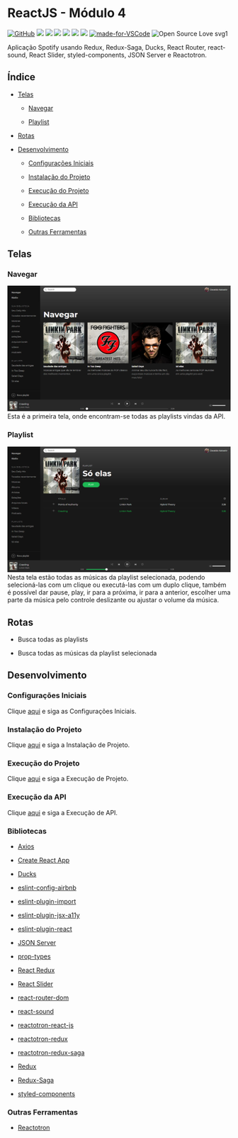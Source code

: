 # ReactJS - Módulo 4

[![GitHub](https://img.shields.io/github/license/mashape/apistatus.svg)](https://github.com/osvaldokalvaitir/reactjs-modulo4/blob/master/LICENSE)
![](https://img.shields.io/github/package-json/v/osvaldokalvaitir/reactjs-modulo4.svg)
![](https://img.shields.io/github/last-commit/osvaldokalvaitir/reactjs-modulo4.svg?color=red)
![](https://img.shields.io/github/languages/top/osvaldokalvaitir/reactjs-modulo4.svg?color=yellow)
![](https://img.shields.io/github/languages/count/osvaldokalvaitir/reactjs-modulo4.svg?color=lightgrey)
![](https://img.shields.io/github/languages/code-size/osvaldokalvaitir/reactjs-modulo4.svg)
![](https://img.shields.io/github/repo-size/osvaldokalvaitir/reactjs-modulo4.svg?color=blueviolet)
[![made-for-VSCode](https://img.shields.io/badge/Made%20for-VSCode-1f425f.svg)](https://code.visualstudio.com/)
![Open Source Love svg1](https://badges.frapsoft.com/os/v1/open-source.svg?v=103)

Aplicação Spotify usando Redux, Redux-Saga, Ducks, React Router, react-sound, React Slider, styled-components, JSON Server e Reactotron.

## Índice

- [Telas](#telas)

  - [Navegar](#navegar)

  - [Playlist](#playlist)

- [Rotas](#rotas)

- [Desenvolvimento](#desenvolvimento)

  - [Configurações Iniciais](#configurações-iniciais)

  - [Instalação do Projeto](#instalação-do-projeto)

  - [Execução do Projeto](#execução-do-projeto)

  - [Execução da API](#execução-da-api)

  - [Bibliotecas](#bibliotecas)

  - [Outras Ferramentas](#outras-ferramentas)

## Telas

### Navegar

![Browse](/assets/browse.png)
Esta é a primeira tela, onde encontram-se todas as playlists vindas da API.

### Playlist

![Playlist](/assets/playlist.png)
Nesta tela estão todas as músicas da playlist selecionada, podendo selecioná-las com um clique ou executá-las com um duplo clique, também é possível dar pause, play, ir para a próxima, ir para a anterior, escolher uma parte da música pelo controle deslizante ou ajustar o volume da música.

## Rotas

- Busca todas as playlists

- Busca todas as músicas da playlist selecionada

## Desenvolvimento

### Configurações Iniciais

Clique [aqui](https://github.com/osvaldokalvaitir/projects-settings/blob/master/README.md) e siga as Configurações Iniciais.

### Instalação do Projeto

Clique [aqui](https://github.com/osvaldokalvaitir/projects-settings/blob/master/nodejs/nodejs.md) e siga a Instalação de Projeto.

### Execução do Projeto

Clique [aqui](https://github.com/osvaldokalvaitir/projects-settings/blob/master/nodejs/nodejs.md) e siga a Execução de Projeto.

### Execução da API

Clique [aqui](https://github.com/osvaldokalvaitir/projects-settings/blob/master/nodejs/libs/json-server.md) e siga a Execução de API.

### Bibliotecas

- [Axios](https://github.com/osvaldokalvaitir/projects-settings/blob/master/nodejs/libs/axios.md)

- [Create React App](https://github.com/osvaldokalvaitir/projects-settings/blob/master/nodejs/libs/create-react-app.md)

- [Ducks](https://github.com/osvaldokalvaitir/projects-settings/blob/master/nodejs/libs/ducks.md)

- [eslint-config-airbnb](https://github.com/osvaldokalvaitir/projects-settings/blob/master/nodejs/libs/eslint-config-airbnb.md)

- [eslint-plugin-import](https://github.com/osvaldokalvaitir/projects-settings/blob/master/nodejs/libs/eslint-plugin-import.md)

- [eslint-plugin-jsx-a11y](https://github.com/osvaldokalvaitir/projects-settings/blob/master/nodejs/libs/eslint-plugin-jsx-a11y.md)

- [eslint-plugin-react](https://github.com/osvaldokalvaitir/projects-settings/blob/master/nodejs/libs/eslint-plugin-react.md)

- [JSON Server](https://github.com/osvaldokalvaitir/projects-settings/blob/master/nodejs/libs/json-server.md)

- [prop-types](https://github.com/osvaldokalvaitir/projects-settings/blob/master/nodejs/libs/prop-types.md)

- [React Redux](https://github.com/osvaldokalvaitir/projects-settings/blob/master/nodejs/libs/react-redux.md)

- [React Slider](https://github.com/osvaldokalvaitir/projects-settings/blob/master/nodejs/libs/rc-slider.md)

- [react-router-dom](https://github.com/osvaldokalvaitir/projects-settings/blob/master/nodejs/libs/react-router-dom.md)

- [react-sound](https://github.com/osvaldokalvaitir/projects-settings/blob/master/nodejs/libs/react-sound.md)

- [reactotron-react-js](https://github.com/osvaldokalvaitir/projects-settings/blob/master/nodejs/libs/reactotron-react-js.md)

- [reactotron-redux](https://github.com/osvaldokalvaitir/projects-settings/blob/master/nodejs/libs/reactotron-redux.md)

- [reactotron-redux-saga](https://github.com/osvaldokalvaitir/projects-settings/blob/master/nodejs/libs/reactotron-redux-saga.md)

- [Redux](https://github.com/osvaldokalvaitir/projects-settings/blob/master/nodejs/libs/redux.md)

- [Redux-Saga](https://github.com/osvaldokalvaitir/projects-settings/blob/master/nodejs/libs/redux-saga.md)

- [styled-components](https://github.com/osvaldokalvaitir/projects-settings/blob/master/nodejs/libs/styled-components.md)

### Outras Ferramentas

- [Reactotron](https://github.com/osvaldokalvaitir/projects-settings/blob/master/inspector/reactotron.md)
